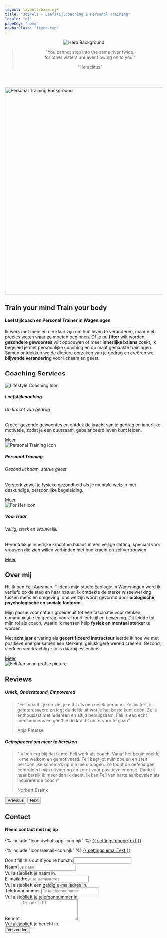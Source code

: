 ```yaml
---
layout: layouts/base.njk
title: "JoyFeli - Leefstijlcoaching & Personal Training"
locale: "nl"
pageKey: "home"
navbarClass: "fixed-top"
---
```


<!-- Home Section  -->
<header class="hero-home vh-100 d-flex align-items-center justify-content-center text-center pt-5">
  <!-- Inline picture element for background image -->
  <picture class="hero-home-picture">
    <!-- Mobile: cut-off version -->
    <source media="(max-width: 1199px)" srcset="/img/Feli_predel_cut.webp" type="image/webp">
    <source media="(max-width: 1199px)" srcset="/img/Feli_predel_cut.jpg" type="image/jpeg">
    <!-- Desktop: full image -->
    <source srcset="/img/Feli_predel.webp" type="image/webp">
    <source srcset="/img/Feli_predel.JPG" type="image/jpeg">
    <img src="/img/Feli_predel.JPG" alt="Hero Background" class="hero-home-img">
  </picture>
  <!-- Hero content -->
  <div class="container hero-home-content">
    <blockquote class="blockquote">
      <p class="fs-2 fst-italic">
        "You cannot step into the same river twice,<br> for other waters are ever flowing on to you."
      </p>
      <q class="blockquote-footer text-white">Heraclitus</q>
    </blockquote>
  </div>
</header>
<!-- End Home Section -->
<div class="sun-divider white-bg">
  <span class="sun"></span>
</div>
<!-- Welcome Section -->
<section id="welcome" class="white-bg overflow-hidden">
  <div class="container position-relative">
    <div class="row">
      <div class="col-12 position-relative m-0 p-0">
        <!-- Background image container -->
        <div class="bg-image-container welcome-img animate-slide-in-left">
          <picture class="bg-image">
            <!-- Mobile: cut-off version -->
            <source media="(max-width: 575px)" srcset="/img/Feli_mountain_cut.webp" type="image/webp">
            <source media="(max-width: 575px)" srcset="/img/Feli_mountain_cut.jpg" type="image/jpeg">
            <!-- Desktop: full image -->
            <source srcset="/img/Feli_mountain.webp" type="image/webp">
            <source srcset="/img/Feli_mountain.jpg" type="image/jpeg">
            <img class="bg-image-img" src="/img/Feli_mountain.jpg" alt="Personal Training Background" width="1320" height="665" loading="eager" fetchpriority="high">
          </picture>
        </div>
        <!-- Text overlay -->
        <div class="text-overlay welcome-text animate-slide-in-right-welcome bg-white bg-opacity-75 p-4 p-xxl-5">
          <h1 class="separator-welcome text-uppercase">
            <span class="d-block mb-2">
              <span><strong>Train your mind</strong></span>
            </span>
            <span class="d-block text-center mb-2">
              <strong>Train your body</strong>
            </span>
          </h1>
          <h4 class="mb-4 fst-italic">Leefstijlcoach en Personal Trainer in Wageningen</h4>
          <p>
            Ik werk met mensen die klaar zijn om hun leven te veranderen, maar niet precies weten waar ze moeten beginnen. Of je nu <strong>fitter</strong> wilt worden, <strong>gezondere gewoontes</strong> wilt opbouwen of meer <strong>innerlijke balans</strong> zoekt, ik begeleid je met persoonlijke coaching en op maat gemaakte trainingen. Samen ontdekken we de diepere oorzaken van je gedrag en creëren we <strong>blijvende verandering</strong> voor lichaam en geest.
          </p>
        </div>
      </div>
    </div>
  </div>
</section>
<!-- End Welcome Me Section -->
<div class="sun-divider white-bg">
  <span class="sun"></span>
</div>
<!-- Coaching Services Section -->
<section class="py-5 gray-bg" id="services">
  <div class="container">
    <h2 class="mb-5 text-center separator-center">Coaching Services</h2>
    <div class="row">
      <!-- Lifestyle Coaching Card -->
      <div class="col-lg-4 mb-4">
        <div class="card h-100">
          <picture class="card-img-top w-50 mx-auto mt-4">
            <source srcset="/img/lifestylecoaching_icon.webp" type="image/webp">
            <source srcset="/img/lifestylecoaching_icon.png" type="image/png">
            <img src="/img/lifestylecoaching_icon.png" alt="Lifestyle Coaching Icon">
          </picture>
          <div class="card-body custom-color">
            <h5 class="card-title text-uppercase text-center mb-4">Leefstijlcoaching</h5>
            <h6 class="mb-2 text-center separator-center">
              De kracht van gedrag
            </h6>
            <p class="card-text">
              Creëer gezonde gewoontes en ontdek de kracht van je gedrag en innerlijke motivatie, zodat je een duurzaam, gebalanceerd leven kunt leiden.
            </p>
          </div>
          <div class="card-footer text-center white-bg border-0">
            <a href={{ links.lifestyleCoaching[locale] }} class="btn custom-btn fs-5">Meer</a>
          </div>
        </div>
      </div>
      <!-- Personal Training Card -->
      <div class="col-lg-4 mb-4">
        <div class="card h-100">
          <picture class="card-img-top w-50 mx-auto mt-4">
            <source srcset="/img/personaltraining_icon.webp" type="image/webp">
            <source srcset="/img/personaltraining_icon.png" type="image/png">
            <img src="/img/personaltraining_icon.png" alt="Personal Training Icon">
          </picture>
          <div class="card-body custom-color">
            <h5 class="card-title text-uppercase text-center mb-4">Personal Training</h5>
            <h6 class="mb-2 text-center separator-center">
              Gezond lichaam, sterke geest
            </h6>
            <p class="card-text">
              Versterk zowel je fysieke gezondheid als je mentale welzijn met deskundige, persoonlijke begeleiding.
            </p>
          </div>
          <div class="card-footer text-center white-bg border-0">
            <a href="{{ links.personalTraining[locale] }}" class="btn custom-btn fs-5">Meer</a>
          </div>
        </div>
      </div>
      <!-- For Her Card -->
      <div class="col-lg-4 mb-4">
        <div class="card h-100">
          <picture class="card-img-top w-50 mx-auto mt-4">
            <source srcset="/img/forher_icon.webp" type="image/webp">
            <source srcset="/img/forher_icon.png" type="image/png">
            <img src="/img/forher_icon.png" alt="For Her Icon">
          </picture>
          <div class="card-body custom-color">
            <h5 class="card-title text-uppercase text-center mb-4">Voor Haar</h5>
            <h6 class="mb-2 text-center separator-center">
              Veilig, sterk en vrouwelijk
            </h6>
            <p class="card-text">
              Herontdek je innerlijke kracht en balans in een veilige setting, speciaal voor vrouwen die zich willen verbinden met hun kracht en zelfvertrouwen.
            </p>
          </div>
          <div class="card-footer text-center white-bg border-0">
            <a href={{ links.forHer[locale] }} class="btn custom-btn fs-5">Meer</a>
          </div>
        </div>
      </div>
    </div><!-- End Row -->
  </div>
</section>
<!-- End Coaching Services Section -->

<div class="sun-divider white-bg">
  <span class="sun"></span>
</div>

<!-- About Me Section -->
<section class="py-5 white-bg" id="about">
  <div class="container">
    <div class="row">
      <div class="col-lg-6">
        <h2 class="mb-5 separator">Over mij</h2>
        <p>
          Hi, ik ben Feli Aarsman.
          Tijdens mijn studie Ecologie in Wageningen werd ik verliefd op de stad en haar natuur. Ik ontdekte de sterke wisselwerking tussen mens en omgeving: ons welzijn wordt gevormd door <strong>biologische, psychologische en sociale factoren</strong>.
        </p>
        <p>
          Mijn passie voor natuur groeide uit tot een fascinatie voor denken, communicatie en gedrag, vooral rond leefstijl en beweging. Dit leidde tot mijn rol als coach, waarin ik mensen help <strong>fysiek en mentaal sterker</strong> te worden.
        </p>
        <p>
          Met <strong>acht jaar</strong> ervaring als <strong>gecertificeerd instructeur</strong> leerde ik hoe we met positieve energie samen een sterkere, gelukkigere wereld creëren. Gezond, sterk en veerkrachtig zijn is daarbij essentieel.
        </p>
        <div class="text-center mt-3">
          <a href={{ links.about[locale] }} class="btn custom-btn fs-5">Meer</a>
        </div>
      </div>
      <div class="col-lg-6 mt-4">
        <picture>
          <source srcset="/img/feli.webp" type="image/webp">
          <source srcset="/img/feli.jpg" type="image/jpeg">
          <img class="img-fluid profile-img mx-lg-5 mt-3" src="/img/feli.jpg" alt="Feli Aarsman profile picture" loading="lazy">
        </picture>
      </div>
    </div>
  </div>
</section>
<!-- End About Me Section -->

<div class="sun-divider white-bg">
  <span class="sun"></span>
</div>

<!-- Reviews Section -->
<section class="py-5 gray-bg" id="reviews">
  <div class="container">
    <h2 class="mb-5 text-center">Reviews</h2>
    <!-- data-bs-interval to set the time between slides -->
    <div id="reviewsCarousel" class="carousel slide" data-bs-ride="carousel" data-bs-interval="10000">
      <div class="carousel-inner px-5">
        <div class="carousel-item text-center active">
          <h5 class="mb-3 separator-center">Uniek, Ondersteund, Empowered</h5>
          <blockquote class="blockquote">
            <p class="fst-italic">
              "Feli coacht je en ziet je echt als een uniek persoon. Ze luistert,
              is geïnteresseerd en legt duidelijk uit wat je het beste kunt doen.
              Ze is enthousiast met iedereen en altijd behulpzaam. Feli is een echt mensenmens en geeft je de kracht om ervoor te gaan"
            </p>
            <footer class="blockquote-footer">Anja Peterse</footer>
          </blockquote>
        </div>
        <div class="carousel-item text-center">
          <h5 class="mb-3 separator-center">Geïnspireerd om meer te bereiken</h5>
          <blockquote class="blockquote">
            <p class="fst-italic">
              "Ik ben erg blij dat ik met Feli werk als coach. Vanaf het begin voelde ik me welkom en gemotiveerd. Feli begrijpt mijn doelen en stelt persoonlijke schema’s op die me uitdagen. Ze toont de oefeningen, controleert mijn uitvoering en zorgt voor positieve energie. Dankzij haar bereik ik meer dan ik dacht. Ik kan Feli van harte aanbevelen als inspirerende coach"
            </p>
            <footer class="blockquote-footer">Norbert Essink</footer>
          </blockquote>
        </div>
        <!-- <div class="carousel-item text-center">
          <h5 class="mb-3 separator-center">Geïnspireerd om meer te bereiken</h5>
          <blockquote class="blockquote">
            <p class="fst-italic">"Pellentesque vitae metus non est pretium pharetra. Curabitur mattis justo quis sem dignissim."</p>
            <footer class="blockquote-footer">Client 3</footer>
          </blockquote>
        </div> -->
      </div>
      <!-- Previous Button -->
      <button class="carousel-control-prev d-flex justify-content-start" type="button" data-bs-target="#reviewsCarousel" data-bs-slide="prev" aria-label="Previous">
        <span class="carousel-control-prev-icon" aria-hidden="true"></span>
        <span class="visually-hidden">Previous</span>
      </button>
      <!-- Next Button -->
      <button class="carousel-control-next d-flex justify-content-end" type="button" data-bs-target="#reviewsCarousel" data-bs-slide="next" aria-label="Next">
        <span class="carousel-control-next-icon text-end" aria-hidden="true"></span>
        <span class="visually-hidden">Next</span>
      </button>
    </div>
  </div>
</section>
<!-- Contact Section -->
<section class="py-5 green-bg" id="contact">
  <div class="container d-flex justify-content-center align-items-center">
    <h2 class="mb-5 visually-hidden">Contact</h2>
      <div>
        <h4 class="separator-center">Neem contact met mij op</h4>
        <p>
          {% include "icons/whatsapp-icon.njk" %}
          <a href="https://wa.me/{{ settings.phone }}" target="_blank" rel="noopener noreferrer">{{ settings.phoneText }}</a> 
        </p>
        <p>
          {% include "icons/email-icon.njk" %}
          <a href="mailto:{{ settings.email }}">{{ settings.emailText }}</a>
        </p>
      </div>
  </div>
  <div class="container">
    <div class="row justify-content-center mt-4">
      <div class="col-md-8">
        <form 
          method="POST"
          data-netlify="true"
          netlify-honeypot="bot-field"
          name="contact-form" class="needs-validation"
          novalidate
        >
          <input type="hidden" name="form-name" value="contact-form" />
          <div class="visually-hidden">
            <label>
              Don't fill this out if you're human:<input name="bot-field">
            </label>
          </div>
          <div class="mb-3">
            <label for="name" class="form-label">Naam</label>
            <input type="text" class="form-control" id="name" name="name" placeholder="Je naam" required>
            <div class="invalid-feedback">Vul alsjeblieft je naam in.</div>
          </div>
          <div class="mb-3">
            <label for="email" class="form-label">E-mailadres</label>
            <input type="email" class="form-control" id="email" name="email" placeholder="Je e-mailadres" required>
            <div class="invalid-feedback">Vul alsjeblieft een geldig e-mailadres in.</div>
          </div>
          <div class="mb-3">
            <label for="phone" class="form-label">Telefoonnummer</label>
            <input type="tel" class="form-control" id="phone" name="phone" placeholder="Je telefoonnummer">
            <div class="invalid-feedback">Vul alsjeblieft je telefoonnummer in.</div>
          </div>
          <div class="mb-3">
            <label for="message" class="form-label">Bericht</label>
            <textarea class="form-control" id="message" name="message" rows="4" placeholder="Je bericht" required></textarea>
            <div class="invalid-feedback">Vul alsjeblieft je bericht in.</div>
          </div>
          <div class="text-center">
            <button type="submit" class="btn custom-btn" aria-label="Verzenden">Verzenden</button>
          </div>
          <div id="form-message" class="text-center mt-3 p-3 rounded"></div>
        </form>
      </div>
    </div>
  </div>
</section>
<!-- End Contact Section -->